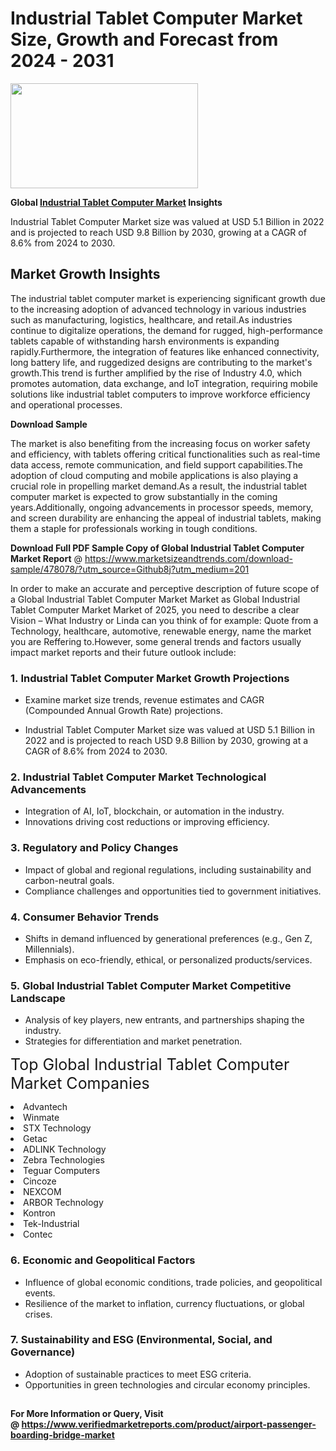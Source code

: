 <H1>Industrial Tablet Computer Market Size, Growth and Forecast from 2024 - 2031</H1><img class="aligncenter size-medium wp-image-584254" src="https://thirdeyenews.in/wp-content/uploads/2024/09/Global-Market-Research-300x168.jpeg" alt="" width="300" height="168" /><p><strong>Global&nbsp;<a href="https://www.marketsizeandtrends.com/download-sample/478078/?utm_source=Github8j?utm_medium=201">Industrial Tablet Computer Market</a> Insights</strong></p><p>Industrial Tablet Computer Market size was valued at USD 5.1 Billion in 2022 and is projected to reach USD 9.8 Billion by 2030, growing at a CAGR of 8.6% from 2024 to 2030.</p><p><h2>Market Growth Insights</h2> <p>The industrial tablet computer market is experiencing significant growth due to the increasing adoption of advanced technology in various industries such as manufacturing, logistics, healthcare, and retail.As industries continue to digitalize operations, the demand for rugged, high-performance tablets capable of withstanding harsh environments is expanding rapidly.Furthermore, the integration of features like enhanced connectivity, long battery life, and ruggedized designs are contributing to the market's growth.This trend is further amplified by the rise of Industry 4.0, which promotes automation, data exchange, and IoT integration, requiring mobile solutions like industrial tablet computers to improve workforce efficiency and operational processes.</p> <p><strong>Download Sample</strong></p> <p>The market is also benefiting from the increasing focus on worker safety and efficiency, with tablets offering critical functionalities such as real-time data access, remote communication, and field support capabilities.The adoption of cloud computing and mobile applications is also playing a crucial role in propelling market demand.As a result, the industrial tablet computer market is expected to grow substantially in the coming years.Additionally, ongoing advancements in processor speeds, memory, and screen durability are enhancing the appeal of industrial tablets, making them a staple for professionals working in tough conditions.</p> <p><span class=""><strong>Download Full PDF Sample Copy of Global Industrial Tablet Computer Market Report</strong> @ <a href="https://www.marketsizeandtrends.com/download-sample/478078/?utm_source=Github8j?utm_medium=201" target="_blank">https://www.marketsizeandtrends.com/download-sample/478078/?utm_source=Github8j?utm_medium=201</a></span></p><p>In order to make an accurate and perceptive description of future scope of a Global&nbsp;Industrial Tablet Computer Market Market as Global&nbsp;Industrial Tablet Computer Market Market of 2025, you need to describe a clear Vision &ndash; What Industry or Linda can you think of for example: Quote from a Technology, healthcare, automotive, renewable energy, name the market you are Reffering to.However, some general trends and factors usually impact market reports and their future outlook include:</p><h3>1.&nbsp;<strong>Industrial Tablet Computer Market Growth Projections</strong></h3><ul><li>Examine market size trends, revenue estimates and CAGR (Compounded Annual Growth Rate) projections.</li><li><p>Industrial Tablet Computer Market size was valued at USD 5.1 Billion in 2022 and is projected to reach USD 9.8 Billion by 2030, growing at a CAGR of 8.6% from 2024 to 2030.</p></li></ul><h3>2.&nbsp;<strong>Industrial Tablet Computer Market Technological Advancements</strong></h3><ul><li>Integration of AI, IoT, blockchain, or automation in the industry.</li><li>Innovations driving cost reductions or improving efficiency.</li></ul><h3>3.&nbsp;<strong>Regulatory and Policy Changes</strong></h3><ul><li>Impact of global and regional regulations, including sustainability and carbon-neutral goals.</li><li>Compliance challenges and opportunities tied to government initiatives.</li></ul><h3>4.&nbsp;<strong>Consumer Behavior Trends</strong></h3><ul><li>Shifts in demand influenced by generational preferences (e.g., Gen Z, Millennials).</li><li>Emphasis on eco-friendly, ethical, or personalized products/services.</li></ul><h3>5.&nbsp;<strong>Global Industrial Tablet Computer Market Competitive Landscape</strong></h3><ul><li>Analysis of key players, new entrants, and partnerships shaping the industry.</li><li>Strategies for differentiation and market penetration.</li></ul><p data-pm-slice="1 1 []"><span style="color: inherit; font-family: inherit; font-size: 25px;">Top Global Industrial Tablet Computer Market Companies</span></p><div class="" data-test-id=""><p><li>Advantech</li><li> Winmate</li><li> STX Technology</li><li> Getac</li><li> ADLINK Technology</li><li> Zebra Technologies</li><li> Teguar Computers</li><li> Cincoze</li><li> NEXCOM</li><li> ARBOR Technology</li><li> Kontron</li><li> Tek-Industrial</li><li> Contec</li></p></div><h3>6.&nbsp;<strong>Economic and Geopolitical Factors</strong></h3><ul><li>Influence of global economic conditions, trade policies, and geopolitical events.</li><li>Resilience of the market to inflation, currency fluctuations, or global crises.</li></ul><h3>7.&nbsp;<strong>Sustainability and ESG (Environmental, Social, and Governance)</strong></h3><ul><li>Adoption of sustainable practices to meet ESG criteria.</li><li>Opportunities in green technologies and circular economy principles.</li></ul><h2><strong style="font-size: 14px;">For More Information or Query, Visit @&nbsp;</strong><a style="background-color: #ffffff; font-size: 14px;" href="https://www.marketsizeandtrends.com/report/industrial-tablet-computer-market/" target="_blank">https://www.verifiedmarketreports.com/product/airport-passenger-boarding-bridge-market</a></h2>